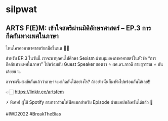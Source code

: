 # silpwat

## ARTS F(E)M: เข้าใจสตรีผ่านมิติอักษรศาสตร์ – EP.3 การกีดกันทางเพศในภาษา

ไหนใครคอภาษาศาสตร์ยกมือขึ้นนน 🙌🏻

 

สำหรับ EP.3 ในวันนี้ เราจะพาทุกคนไปศึกษา Sexism ผ่านมุมมองภาษาศาสตร์ในหัวข้อ “การกีดกันทางเพศในภาษา” ไปพร้อมกับ Guest Speaker ของเรา ⭐️ ผศ.ดร.ภาวดี สายสุวรรณ ⭐️ กันเล้ยยย 💥

 

อาจจะเริ่มสงสัยกันแล้วว่าภาษาจะมากีดกันได้อย่างไร? ถ้าอย่างนั้นก็มาฟังไปพร้อมกันได้เลย!!

 

👉🏻 https://linktr.ee/artsfem

 

⚡️ พิเศษ! ผู้ใช้ Spotify สามารถร่วมให้ฟีดแบกสำหรับ Episode ผ่านแอปพลิเคชันได้แล้ว 🎉

 

#IWD2022 #BreakTheBias

